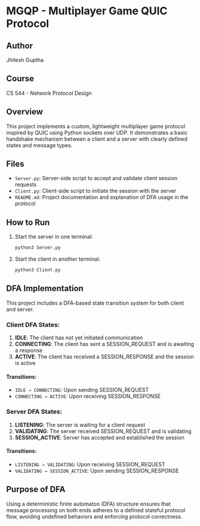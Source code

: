 # MGQP - Multiplayer Game QUIC Protocol

## Author  
Jhitesh Guptha

## Course  
CS 544 - Network Protocol Design

## Overview  
This project implements a custom, lightweight multiplayer game protocol inspired by QUIC using Python sockets over UDP. It demonstrates a basic handshake mechanism between a client and a server with clearly defined states and message types.

## Files  
- `Server.py`: Server-side script to accept and validate client session requests  
- `Client.py`: Client-side script to initiate the session with the server  
- `README.md`: Project documentation and explanation of DFA usage in the protocol  

## How to Run  
1. Start the server in one terminal:  
   ```bash
   python3 Server.py
   ```  
2. Start the client in another terminal:  
   ```bash
   python3 Client.py
   ```  

## DFA Implementation  
This project includes a DFA-based state transition system for both client and server.  

### Client DFA States:  
1. **IDLE**: The client has not yet initiated communication  
2. **CONNECTING**: The client has sent a SESSION_REQUEST and is awaiting a response  
3. **ACTIVE**: The client has received a SESSION_RESPONSE and the session is active  

#### Transitions:  
- `IDLE → CONNECTING`: Upon sending SESSION_REQUEST  
- `CONNECTING → ACTIVE`: Upon receiving SESSION_RESPONSE  

### Server DFA States:  
1. **LISTENING**: The server is waiting for a client request  
2. **VALIDATING**: The server received SESSION_REQUEST and is validating  
3. **SESSION_ACTIVE**: Server has accepted and established the session  

#### Transitions:  
- `LISTENING → VALIDATING`: Upon receiving SESSION_REQUEST  
- `VALIDATING → SESSION_ACTIVE`: Upon sending SESSION_RESPONSE  

## Purpose of DFA  
Using a deterministic finite automaton (DFA) structure ensures that message processing on both ends adheres to a defined stateful protocol flow, avoiding undefined behaviors and enforcing protocol correctness.
